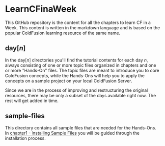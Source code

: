 # LearnCFinaWeek
This GitHub repository is the content for all the chapters to learn CF in a Week. This content is written in the markdown language and is based on the popular ColdFusion learning resource of the same name.

## day[_n_]
In the day[_n_] directories you'll find the tutorial contents for each day _n_,
always consisting of one or more topic files organized in chapters and one or
more "Hands-On" files. The topic files are meant to introduce you to core
ColdFusion concepts, while the Hands-Ons will help you to apply the concepts
on a sample project on your local ColdFusion Server.

Since we are in the process of improving and restructuring the original resources,
there may be only a subset of the days available right now. The rest will get added in time.

## sample-files
This directory contains all sample files that are needed for the Hands-Ons.
In [chapter1 - Installing Sample Files](day1/chapter1/01.3_Installing_Sample_Files.md)
you will be guided through the installation process.